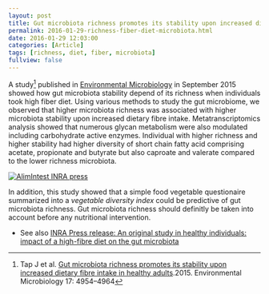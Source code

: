 ```yaml
---
layout: post
title: Gut microbiota richness promotes its stability upon increased dietary fibre intake
permalink: 2016-01-29-richness-fiber-diet-microbiota.html
date: 2016-01-29 12:03:00
categories: [Article]
tags: [richness, diet, fiber, microbiota]
fullview: false
---
```



A study[^1] published in [Environmental Microbiology](http://bit.ly/AliminIntest) in September 2015 
showed how gut microbiota stability depend of its richness when individuals took high fiber diet. 
Using various methods to study the gut microbiome, we observed that higher microbiota richness 
was associated with higher microbiota stability upon increased dietary fibre intake. Metatranscriptomics analysis
showed that numerous glycan metabolism were also modulated including carbohydrate active enzymes.
Individual with higher richness and higher stability had higher diversity of short chain fatty acid 
comprising acetate, propionate and butyrate but also caproate and valerate compared to the lower richness microbiota.

<a href="http://bit.ly/AlimIntest"><img itemprop="image" src="https://inra-dam-front-resources-cdn.brainsonic.com/ressources/afile/182342-ed24d-picture_client_format_0-9144-0056-jpg.html" alt="AlimIntest INRA press"/></a>

In addition, this study showed that a simple food vegetable questionaire summarized into a _vegetable diversity index_ 
could be predictive of gut microbiota richness. Gut microbiota richness should definitly be taken into account 
before any nutritional intervention.

[^1]: Tap J et al. [Gut microbiota richness promotes its stability upon increased dietary fibre intake in healthy adults](http://bit.ly/AlimIntest).2015. Environmental Microbiology 17: 4954–4964

* See also [INRA Press release: An original study in healthy individuals: impact of a high-fibre diet on the gut microbiota](http://presse.inra.fr/en/Resources/Press-releases/Impact-of-a-high-fibre-diet-on-the-gut-microbiota)
